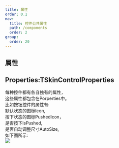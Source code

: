 ```yaml
---
title: 属性
order: 0.1
nav:
  title: 控件公共属性
  path: /components
  order: 2
group:
  order: 20
---
```


## 属性


## Properties:TSkinControlProperties
每种控件都有各自独有的属性，  
这些属性都包含在Porperties中。  
比如按钮控件的属性有:  
    默认状态的图标Icon,  
    按下状态的图标PushedIcon，  
    是否按下IsPushed,  
    是否自动调整尺寸AutoSize,  
如下图所示:  
![](http://www.orangeui.cn/orangeuiblog/OrangeUI/1.0.OrangeUI%E6%8E%A7%E4%BB%B6%E4%BD%BF%E7%94%A8%E5%9F%BA%E7%A1%80(%E8%AD%A6%E5%91%8A;%E5%BF%85%E7%9C%8B).files/image001.png)





 


